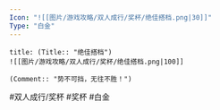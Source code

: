 ```yaml
---
Icon: "![[图片/游戏攻略/双人成行/奖杯/绝佳搭档.png|30]]"
Type: "白金"
---
```

```ad-common-platinum-trophy
title: (Title:: "绝佳搭档")
![[图片/游戏攻略/双人成行/奖杯/绝佳搭档.png|100]]

(Comment:: "势不可挡，无往不胜！")
```

#双人成行/奖杯 #奖杯 #白金
